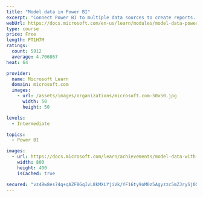 ```yaml
---
title: "Model data in Power BI"
excerpt: "Connect Power BI to multiple data sources to create reports. Define the relationship between your data sources."
webUrl: https://docs.microsoft.com/en-us/learn/modules/model-data-power-bi/
type: course
price: Free
length: PT1H7M
ratings:
  count: 5912
  average: 4.706867
heat: 64

provider:
  name: Microsoft Learn
  domain: microsoft.com
  images:
    - url: /assets/images/organizations/microsoft.com-50x50.jpg
      width: 50
      height: 50

levels:
  - Intermediate

topics:
  - Power BI

images:
  - url: https://docs.microsoft.com/learn/achievements/model-data-with-power-bi-desktop-social.png
    width: 800
    height: 400
    isCached: true

secured: "vz4Bw8es74q+qAZF8GqIvL8kMXLYjiVk/YF16ty9oM0z5Agyzzc5mZJrySj0XIAkohmmn3pYxzHLopiGDDSb7C0j5CaQ3A+j7cmdXty07Ac7YC8eUBZiO6fR57OFELGtd0CXF0mo8rNxcKa+6m0DeHzS6FDqP4cR63mOxJoQNiWAM2Y9GIi1IOD+9qiVWg+jfDBBt3I55/tO6mMVTMxn8EGKkjHIpP/wA6N2IJQNbY+Bdq0+DTOdozOfDPT4tfyyM/FswCj45PqRUmUacmh1U7E6DVO2K7x+1KXx0Eim4NX44Y9oCC4DMpvAkjgbnCmqXHQxagtHW2v21z9cukeLbC9v8IKXRoQIn56wZZUK1bmX/hAuu5eSVSHsiVZu8MsrPR2rsa12mn16u5Zuc75cvAwXVuDBgAuQBzAO68+KtJ0=;2Dk0QeP3otRCJXSq3dx8Sg=="
---
```


